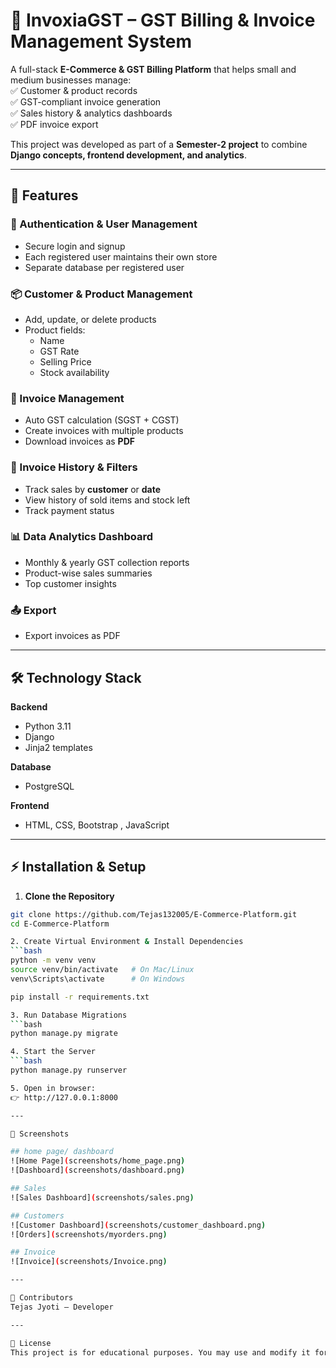 # 🧾 InvoxiaGST – GST Billing & Invoice Management System  

A full-stack **E-Commerce & GST Billing Platform** that helps small and medium businesses manage:  
✅ Customer & product records  
✅ GST-compliant invoice generation  
✅ Sales history & analytics dashboards  
✅ PDF invoice export  

This project was developed as part of a **Semester-2 project** to combine **Django concepts, frontend development, and analytics**.  

---

## 🚀 Features  

### 🔐 Authentication & User Management  
- Secure login and signup  
- Each registered user maintains their own store  
- Separate database per registered user  

### 📦 Customer & Product Management  
- Add, update, or delete products  
- Product fields:  
  - Name  
  - GST Rate  
  - Selling Price  
  - Stock availability  

### 🧾 Invoice Management  
- Auto GST calculation (SGST + CGST)  
- Create invoices with multiple products  
- Download invoices as **PDF**  

### 📜 Invoice History & Filters  
- Track sales by **customer** or **date**  
- View history of sold items and stock left  
- Track payment status  

### 📊 Data Analytics Dashboard  
- Monthly & yearly GST collection reports  
- Product-wise sales summaries  
- Top customer insights  

### 📤 Export  
- Export invoices as PDF  

---

## 🛠️ Technology Stack  

**Backend**  
- Python 3.11  
- Django 
- Jinja2 templates  

**Database**
- PostgreSQL

**Frontend**  
- HTML, CSS, Bootstrap , JavaScript 
 

---

## ⚡ Installation & Setup  

1. **Clone the Repository**  
```bash
git clone https://github.com/Tejas132005/E-Commerce-Platform.git
cd E-Commerce-Platform

2. Create Virtual Environment & Install Dependencies
```bash
python -m venv venv
source venv/bin/activate   # On Mac/Linux
venv\Scripts\activate      # On Windows

pip install -r requirements.txt

3. Run Database Migrations
```bash
python manage.py migrate

4. Start the Server
```bash
python manage.py runserver

5. Open in browser:
👉 http://127.0.0.1:8000

---

📸 Screenshots

## home page/ dashboard
![Home Page](screenshots/home_page.png)  
![Dashboard](screenshots/dashboard.png)

## Sales
![Sales Dashboard](screenshots/sales.png)

## Customers 
![Customer Dashboard](screenshots/customer_dashboard.png)
![Orders](screenshots/myorders.png)

## Invoice 
![Invoice](screenshots/Invoice.png)

---

👥 Contributors
Tejas Jyoti – Developer

---

📜 License
This project is for educational purposes. You may use and modify it for learning.
